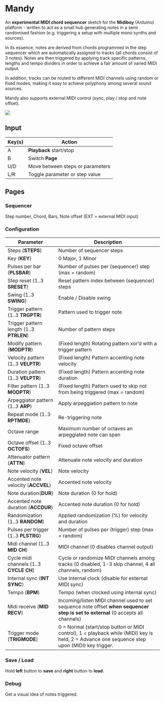 # Mandy
An **experimental MIDI chord sequencer** sketch for the  **Midiboy** (Arduino) platform - written to act as a small hub generating notes in a semi randomised fashion (e.g. triggering a setup with multiple mono synths and sources).

In its essence, notes are derived from chords programmed in the step sequencer which are automatically assigned to tracks (all chords consist of 3 notes). Notes are then triggered by applying track specific patterns, lengths and tempo dividers in order to achieve a fair amount of varied MIDI output.

In addition, tracks can be routed to different MIDI channels using random or fixed modes, making it easy to achieve polyphony among several sound sources.

Mandy also supports external MIDI control (sync, play / stop and note offset).

[![](http://img.youtube.com/vi/PFX4NWRe-rE/0.jpg)](http://www.youtube.com/watch?v=PFX4NWRe-rE)

## Input

Key(s) | Action
------------ | -------------
A | **Playback** start/stop
B | Switch **Page**
U/D | Move between steps or parameters
L/R | Toggle parameter or step value

## Pages
### Sequencer
Step number, Chord, Bars, Note offset (EXT = external MIDI input)

### Configuration
Parameter | Description
------------- | -------------
Steps (**STEPS**) | Number of sequencer steps
Key (**KEY**) | 0 Major, 1 Minor
Pulses per bar (**PLSBAR**) | Number of pulses per (sequencer) step (max = random)
Step reset (1..3 **SRESET**) | Reset pattern index between (sequencer) steps
Swing (1..3 **SWING**) | Enable / Disable swing
Trigger pattern (1..3 **TRGPTR**) | Pattern used to trigger note
Trigger pattern length (1..3 **PTRLEN**) | Number of pattern steps
Modify pattern (**MODPTR**) | (Fixed length) Rotating pattern xor’d with a trigger pattern
Velocity pattern (1..3 **VELPTR**) | (Fixed length) Pattern accenting note velocity
Duration pattern (1..3 **VELPTR**) | (Fixed length) Pattern accenting note duration
Filter pattern (1..3 **MODPTR**) | (Fixed length) Pattern used to skip not from being triggered (max = random)
Arpeggiator pattern (1..3 **ARP**) | Apply arpeggiation pattern to note
Repeat mode (1..3 **RPTMDE**) | Re-triggering note
Octave range | Maximum number of octaves an arpeggiated note can span
Octave offset (1..3 **OCTOFS**) | Fixed octave offset
Attenuator pattern (**ATTN**) | Attenuate note velocity and duration
Note velocity (**VEL**) | Note velocity
Accented note velocity (**ACCVEL**) | Accented note velocity
Note duration(**DUR**) | Note duration (0 for hold)
Accented note duration (**ACCDUR**) | Accented note duration (0 for hold)
Randomization (1..3 **RANDOM**) | Applied randomization (%) for velocity and duration
Pulses per trigger (1..3 **PLSTRG**) | Number of pulses per (trigger) step (max = random)
Midi channel (1..3 **MID CH**) | MIDI channel (0 disables channel output)
Cycle midi channels (1..3 **CYCLE CH**) | Cycle or randomize MIDI channels among tracks (0 disabled, 1-3 skip channel, 4 all channels, random)
Internal sync (**INT SYNC**) | Use internal clock (disable for external MIDI sync)
Tempo (**BPM**) | Tempo (when clocked using internal sync)
Midi receive (**MID RECV**) | Incoming/listen MIDI channel used to set sequence note offset **when sequencer step is set to external** (0 accepts all channels)
Trigger mode (**TRIGMODE**) | 0 = Normal (start/stop button or MIDI control), 1 = playback while (MIDI) key is held, 2 = Advance one sequence step upon (MIDI) key trigger.

### Save / Load
Hold **left** button to **save** and **right** button to **load**.

### Debug
Get a visual idea of notes triggered.
